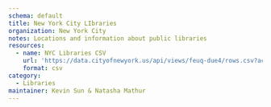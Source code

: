 ```yaml
---
schema: default
title: New York City LIbraries
organization: New York City
notes: Locations and information about public libraries
resources:
  - name: NYC Libraries CSV
    url: 'https://data.cityofnewyork.us/api/views/feuq-due4/rows.csv?accessType=DOWNLOAD'
    format: csv
category:
  - Libraries
maintainer: Kevin Sun & Natasha Mathur
---
```

